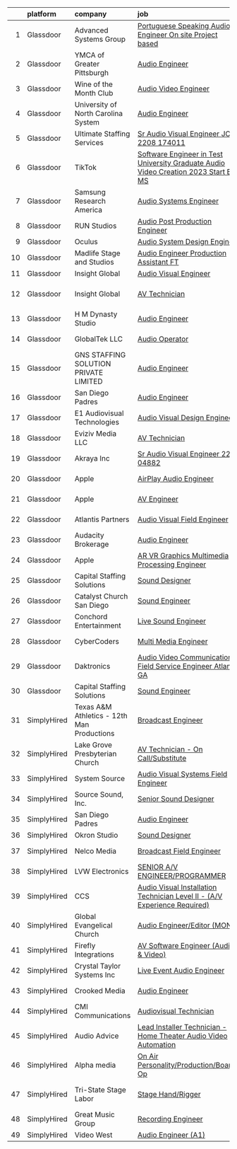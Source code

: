 

|    | platform    | company                                    | job                                                                                                                                                                                                                                                                                                                                                                                                                                                                                                                                                                                                                                                                                                                                                                                                                                                                                                                                                                                                                                                                                                                                                                                                                                                                                                                                                                                                                                                              | update_time   | location                   |
|---:|:------------|:-------------------------------------------|:-----------------------------------------------------------------------------------------------------------------------------------------------------------------------------------------------------------------------------------------------------------------------------------------------------------------------------------------------------------------------------------------------------------------------------------------------------------------------------------------------------------------------------------------------------------------------------------------------------------------------------------------------------------------------------------------------------------------------------------------------------------------------------------------------------------------------------------------------------------------------------------------------------------------------------------------------------------------------------------------------------------------------------------------------------------------------------------------------------------------------------------------------------------------------------------------------------------------------------------------------------------------------------------------------------------------------------------------------------------------------------------------------------------------------------------------------------------------|:--------------|:---------------------------|
|  1 | Glassdoor   | Advanced Systems Group                     | [Portuguese Speaking Audio Engineer  On site  Project based ](https://www.glassdoor.com/partner/jobListing.htm?pos=119&ao=1136043&s=58&guid=0000018302206d7aaa4168748ed5de06&src=GD_JOB_AD&t=SR&vt=w&ea=1&cs=1_da5ee970&cb=1662188023510&jobListingId=1008115167829&jrtk=3-0-1gc120rctk6fd801-1gc120rdai7n3800-f73c94eeb379ddaa-)                                                                                                                                                                                                                                                                                                                                                                                                                                                                                                                                                                                                                                                                                                                                                                                                                                                                                                                                                                                                                                                                                                                                | 24h           | New York, NY               |
|  2 | Glassdoor   | YMCA of Greater Pittsburgh                 | [Audio Engineer](https://www.glassdoor.com/partner/jobListing.htm?pos=122&ao=1136043&s=58&guid=0000018302206d7aaa4168748ed5de06&src=GD_JOB_AD&t=SR&vt=w&ea=1&cs=1_497b045e&cb=1662188023511&jobListingId=1008114357772&jrtk=3-0-1gc120rctk6fd801-1gc120rdai7n3800-be22ce156af67502-)                                                                                                                                                                                                                                                                                                                                                                                                                                                                                                                                                                                                                                                                                                                                                                                                                                                                                                                                                                                                                                                                                                                                                                             | 24h           | Pittsburgh, PA             |
|  3 | Glassdoor   | Wine of the Month Club                     | [Audio Video Engineer](https://www.glassdoor.com/partner/jobListing.htm?pos=106&ao=1110586&s=58&guid=0000018302206d7aaa4168748ed5de06&src=GD_JOB_AD&t=SR&vt=w&ea=1&cs=1_1e91f455&cb=1662188023508&jobListingId=1008104416309&cpc=5E31031E1AFF45A7&jrtk=3-0-1gc120rctk6fd801-1gc120rdai7n3800-7c31c312977bbb48--6NYlbfkN0D4nuovUOU2dPryPr7-xanE7ZFWASvaSyNm3BqXIbrO0p-spFy8M_M-A6N_nEvSAT44Hnj727AevabiXHKX95uvISMHH94G6CgxUKQQNwd9qsXRgsIDivRu35kl3MOJiOs0DGQPxIhN_TbMw9FnT9s0jwvI9Y1mxwS09PVCvwyQR6Ost7_HT1bggbujyi7-7z5Z0m9ngkDPfR3bZKBR0rr9gUotkZfa3SnKobl0G7kB_1J8HlKYV7zh6EYM-MNYkXdyrwkXglIPmo6kQ_DjaJzkzi1F-zsF1GrTR551VGkedloLHXWoJkJMfblK30_8pfvRYTSz19qeRkpMuovRo1Y5U1rwxDMm7zA0myq5GnsQ1JVZsoxwlbtV0PC3D6a6zb0rl-HVLKgfQrcv-U8jc7hS5IyTBoLYZLaZd2-H2oeyuxm4ojb6OzwThTJzsDRKgMjYwLr8_pWfbpQdmjD4TjCHUFJmhcsnT4RL0HyZaqFabhtzgfrOLgsDGDDgzAHMldw%3D)                                                                                                                                                                                                                                                                                                                                                                                                                                                                                                                                                                                                    | 3d            | Monrovia, CA               |
|  4 | Glassdoor   | University of North Carolina System        | [Audio Engineer](https://www.glassdoor.com/partner/jobListing.htm?pos=120&ao=1136043&s=58&guid=0000018302206d7aaa4168748ed5de06&src=GD_JOB_AD&t=SR&vt=w&cs=1_4e85fd22&cb=1662188023510&jobListingId=1008106242846&jrtk=3-0-1gc120rctk6fd801-1gc120rdai7n3800-30546d964c6f9ccc-)                                                                                                                                                                                                                                                                                                                                                                                                                                                                                                                                                                                                                                                                                                                                                                                                                                                                                                                                                                                                                                                                                                                                                                                  | 2d            | Research Triangle Park, NC |
|  5 | Glassdoor   | Ultimate Staffing Services                 | [Sr  Audio Visual Engineer  JO 2208 174011 ](https://www.glassdoor.com/partner/jobListing.htm?pos=117&ao=1110586&s=58&guid=0000018302206d7aaa4168748ed5de06&src=GD_JOB_AD&t=SR&vt=w&ea=1&cs=1_f5e7d719&cb=1662188023510&jobListingId=1008097555375&cpc=AC285F3A3ECA6BB0&jrtk=3-0-1gc120rctk6fd801-1gc120rdai7n3800-7f48b0205ac5977e--6NYlbfkN0BhfrGGbcblirJ0_oD-V1jJ9SBvie1turFDKTAe6KCgNzq6yyAeTVm5CLdS47V200aPUPspWsvSA29NDaJwcwLHGdGXHs-GcCrnI1hz2xLlUypXemtJhLLv3qJhrQ6xtzQ7JFI1gAPCwCah7xSL2xqQPD8W1B2O4U1GcdLxun809rzxlohOuZwrViiIUBfHs55u7iT8TY5u3MtcWlb_8PfHPm7Vvm7evnPA8GFq9gesnlQ8REeetcw2Pv57Q8tt3v970OW-XDtdOjAMp9yaKwV4cB8QAJBwTSd99K3FC8STVsRryOyXboVkZPILwMRdL-DXjsp8WN5OdFRJmGM0yax9bbfFl-jlQ3GJHlyGrVAac0nuE9GzCdAThWPdpeCe55U5Qxvr7CibXdCvaDBHIy66n1AXPI3nNB0taAoka8mQNwygQe_oBbQ-OGRdU5T33PO3JTQmtWde0WCbWTatn3G8tej_3No-zZRK8zvQ-k0D3tSzpNufwv4gwwZxKhhxLHrrYPwU_m8MRy9A_nFjk8JOueQ88YD2aBeumdjdZ4j-dZLhs5d2DcTo2-WZSMqNlNvQYPyGJfKNFGUmApoftlstRPyvAAS0ixcx6AciyGyTVsM8vmfYP06ci8GHn3ko1bGPAH7zXopSjPBj5Nq-aeLL)                                                                                                                                                                                                                                                                                                                                                                                                                            | 7d            | Santa Clara, CA            |
|  6 | Glassdoor   | TikTok                                     | [Software Engineer in Test  University Graduate  Audio Video Creation    2023 Start  BS MS ](https://www.glassdoor.com/partner/jobListing.htm?pos=128&ao=1136043&s=58&guid=0000018302206d7aaa4168748ed5de06&src=GD_JOB_AD&t=SR&vt=w&cs=1_bf045dca&cb=1662188023511&jobListingId=1008112262055&jrtk=3-0-1gc120rctk6fd801-1gc120rdai7n3800-a8f149556fac8657-)                                                                                                                                                                                                                                                                                                                                                                                                                                                                                                                                                                                                                                                                                                                                                                                                                                                                                                                                                                                                                                                                                                      | 1d            | Mountain View, CA          |
|  7 | Glassdoor   | Samsung Research America                   | [Audio Systems Engineer](https://www.glassdoor.com/partner/jobListing.htm?pos=126&ao=1136043&s=58&guid=0000018302206d7aaa4168748ed5de06&src=GD_JOB_AD&t=SR&vt=w&ea=1&cs=1_0736b581&cb=1662188023511&jobListingId=1008104222786&jrtk=3-0-1gc120rctk6fd801-1gc120rdai7n3800-093c2ac1c42f0055-)                                                                                                                                                                                                                                                                                                                                                                                                                                                                                                                                                                                                                                                                                                                                                                                                                                                                                                                                                                                                                                                                                                                                                                     | 3d            | Valencia, CA               |
|  8 | Glassdoor   | RUN Studios                                | [Audio Post Production Engineer](https://www.glassdoor.com/partner/jobListing.htm?pos=121&ao=1136043&s=58&guid=0000018302206d7aaa4168748ed5de06&src=GD_JOB_AD&t=SR&vt=w&cs=1_3e3a297b&cb=1662188023511&jobListingId=1008112000727&jrtk=3-0-1gc120rctk6fd801-1gc120rdai7n3800-445860f2fb8be7d0-)                                                                                                                                                                                                                                                                                                                                                                                                                                                                                                                                                                                                                                                                                                                                                                                                                                                                                                                                                                                                                                                                                                                                                                  | 1d            | Seattle, WA                |
|  9 | Glassdoor   | Oculus                                     | [Audio System Design Engineer](https://www.glassdoor.com/partner/jobListing.htm?pos=105&ao=1110586&s=58&guid=0000018302206d7aaa4168748ed5de06&src=GD_JOB_AD&t=SR&vt=w&cs=1_3edb4866&cb=1662188023507&jobListingId=1008113658597&cpc=48B9F4758953335C&jrtk=3-0-1gc120rctk6fd801-1gc120rdai7n3800-28c7cf85aae0d09a--6NYlbfkN0DYl4UJW4r1Vl7FEn6T9F-rD9lpC-0oMJVSiWjK_MGUd8e8cHXcpv6KPyjLHZEfqkWF7jx5nefSJB46Wpu88sVmHRl6nBxftk6vkGNTcKdYu9StRJ4PPVJ88bejKAEmkxARDbR2ZgAU1yuwjqEOxhXnu0VJ7oteK4RS4h0U14nQ_iAPa-JDJ05aRnZP5UBFRfo1ZxBeVgcletFKCYd0WB7leF017zQCOnDqnM40Wk8ZEy01laNffcVAjHmJxqkHLsRwmrlOZ6s-xxAfzzJXjj3Y9hJLRXq_il5mMqZlvdoX8OOggQ3nBtTOlNyae8LmXB9oHSnvspKkyETxNnjV7emIlvEOUqROc6h2w4L22fkyoX97xmxUfJU9Qnc-rl5rrmVKa4q3O6zL9GpSckU0xtWW5IyQ8yZBh_2MZ5rA8hUMNi0mxDLSPK76rZIMeOLfch1cbKJD0IBj4zCA4SgHGMiUUMd2pbKpxtJk-CumZ4CtyHlzgtSZL63htA5nCMuEjTZz54_mG0abMa47f0ju0_VL_rNCbX_qtvzlSKrjMF-yjWq6J2-qKXhnHtD_aTmmK5JZ27kbE3ftgO2oOm_Mts6ny4hWwAD4PA_uKVLkGPG6VMuNcYQAtrokAcS8Rf9BKzYqAqsHLJ2hQubs2W6HB-oB6RIwc3nnPXGhHv77JW0XrTPw1IizVgINAatNYFaiiBupkp3h0YgTmSp5c5dvAUU554t1pu2od8c7oX1AOOKsrYk3mEeUU7Mzm1a_BmtfUZEDC5F6BnXOF6TDcVx1HK6GkXzALYX4qZL3nYyx6JIA2Lika0cCU-8yg1MOvfN5v33ti0x_vbYOE5LRpHEkR9eoKVjQab9yXjY9j0Yug6TQL1rxpzCTtgAGMF3POC4G51tXEhvfJ4-UH6bQ7A40v4wcPHs-wn9NC3Tkn3sg1-BPdo1njMVmA54pvW1uDkqdTtr-GvEYoQ3wmtnDq9kdcV4liaJujA4tsizhcJBa6uwLGhYntLwtE0JaRumJ2VLm3QDHcJDp7KAPAUAwz9YlGx_9RnbG17qMMJl31BbeG-QvJbKaNxpXQ4BOtXVGHirYT2I%3D) | 24h           | Remote                     |
| 10 | Glassdoor   | Madlife Stage and Studios                  | [Audio Engineer Production Assistant  FT ](https://www.glassdoor.com/partner/jobListing.htm?pos=127&ao=1136043&s=58&guid=0000018302206d7aaa4168748ed5de06&src=GD_JOB_AD&t=SR&vt=w&ea=1&cs=1_ec32e79b&cb=1662188023511&jobListingId=1008110779312&jrtk=3-0-1gc120rctk6fd801-1gc120rdai7n3800-122f3ca21369d2a2-)                                                                                                                                                                                                                                                                                                                                                                                                                                                                                                                                                                                                                                                                                                                                                                                                                                                                                                                                                                                                                                                                                                                                                   | 1d            | Woodstock, GA              |
| 11 | Glassdoor   | Insight Global                             | [Audio Visual Engineer](https://www.glassdoor.com/partner/jobListing.htm?pos=112&ao=1110586&s=58&guid=0000018302206d7aaa4168748ed5de06&src=GD_JOB_AD&t=SR&vt=w&ea=1&cs=1_a49068a0&cb=1662188023509&jobListingId=1008106964790&cpc=47CFDC01B3F81FAC&jrtk=3-0-1gc120rctk6fd801-1gc120rdai7n3800-ddba8846e605f6e8--6NYlbfkN0BKkHZu3wF05EeDimN_p6sYpKCMArvwa95YdH7UpkaBCi52Bcb3JNt30QsYNOqnbgknynMUJFcJ9E90jMtQuB5N8H4iWrT9Wpk4h-o8RqYgijZgMPLWOjbafEPUeEFkmJEDdBI4FmJS3IdWewesh8GoY8jKTGTSuhmoY5RQ_vn5Fz31BfgXTCEPSxuuqoWHM4e0fPKHq0-_dtQ78JOokIeCBU2l5WtQgGUcqX9OBp2QJ91cg1BFB7nNg0mTNBrn6zACuKgs7I8SE3O0k2NC_Hm9rjz9buiGFW-sj4GiWY3DdE1UPNEnynAq3w75alz_n-K2_hhI6sJ9mb3jKK2n_JF6KJHdz2RZKQ9X8sAQFz4fUfkHzW8zKttoMjGzJgM6-Mgq-R6y_5jiactcPddRI82OFXhA1U75gliVZajtQ015IaBCWwks3MIahWZtXglMitoeyuRKwh1TzUES6RpNnufjt4UPAa2GvwH2h_PjeWO2UjeazxSOdsL6jj3OnaDqSYjOQELIxB5J0S4TMOuDnW2A)                                                                                                                                                                                                                                                                                                                                                                                                                                                                                                                                                                                 | 2d            | Evanston, IL               |
| 12 | Glassdoor   | Insight Global                             | [AV Technician](https://www.glassdoor.com/partner/jobListing.htm?pos=118&ao=1110586&s=58&guid=0000018302206d7aaa4168748ed5de06&src=GD_JOB_AD&t=SR&vt=w&ea=1&cs=1_68d5ddbc&cb=1662188023511&jobListingId=1008114092605&cpc=2CAED5C921A5F994&jrtk=3-0-1gc120rctk6fd801-1gc120rdai7n3800-3e3243f7adf031f1--6NYlbfkN0BKkHZu3wF05EeDimN_p6sYpKCMArvwa95YdH7UpkaBCoSUOkIYlUzfXy5ApT4Kkb75QTGz2A5rlEUfMpCGQsXngEAWYYFQIhmEgAb6BOSb3kaOKOPoAj8he3zedxCQvNFSX1m3w4UHNMQYLsVoKyKVPI2t35Un3sQrMv7DWOaMywxy_MmRE2izyfG4W4hNR2jfhp_J6HqQDwrv2Agw9ZoA8yXZXNQsrgDWCmnGovFek5GMeO0grkA3zXmAZlabJQLd5cH9bdVVMxapVJvVuAHHwd04MQ01D9HFiQxXcicw6YGUxizXSrCxMwasTgSxC_uh6El9ItY9kmoH8eS4Fl_H_aVCZw48gqUVl_Uy5qpMath39fiOa4HDS8faiDPFs3X3T0JCuL4cEA-4QxpEnYF5EeQ_5FM1OJpO611wh-KMDke-Vt2DWyzzNJI8V0a0lfMFl6GJC03SlUZqTT595CFH8hWlOjEOC7gH9XNRkIHD43RRSwvOB_9-g8OtBYIIdY2BV770NpQbqA%3D%3D)                                                                                                                                                                                                                                                                                                                                                                                                                                                                                                                                                                                             | 24h           | Fort Lauderdale, FL        |
| 13 | Glassdoor   | H M Dynasty Studio                         | [Audio Engineer](https://www.glassdoor.com/partner/jobListing.htm?pos=123&ao=1136043&s=58&guid=0000018302206d7aaa4168748ed5de06&src=GD_JOB_AD&t=SR&vt=w&ea=1&cs=1_c2d52c67&cb=1662188023511&jobListingId=1008111204551&jrtk=3-0-1gc120rctk6fd801-1gc120rdai7n3800-c04617751ddabdb0-)                                                                                                                                                                                                                                                                                                                                                                                                                                                                                                                                                                                                                                                                                                                                                                                                                                                                                                                                                                                                                                                                                                                                                                             | 1d            | Tucker, GA                 |
| 14 | Glassdoor   | GlobalTek LLC                              | [Audio Operator](https://www.glassdoor.com/partner/jobListing.htm?pos=103&ao=1110586&s=58&guid=0000018302206d7aaa4168748ed5de06&src=GD_JOB_AD&t=SR&vt=w&ea=1&cs=1_a04fb20e&cb=1662188023507&jobListingId=1008106915074&cpc=61B26E8FEFFA679F&jrtk=3-0-1gc120rctk6fd801-1gc120rdai7n3800-f4cf81319eebfd3f--6NYlbfkN0AY4guaBc_odNxnJHTncvfwFu86WvDwtbc_K-gSZc1x5NPDcKz_OCFYEVbmb3kh0wSpFM68IwlUwrtN78UW6J4PQvT8PKUmRb3KJtc-FiPP0jnPimWs_alhcSrSUc1WSuB9N7bIsskKKgHR25VSO_uUxurZbLcP4WF-RjsB9fmeIaDf7E_3FFZ5WAa5Q1o-LjOq5kInYkG4lUmXBNwdmM04htVMXQvqSUehvut060L16OdiHgXVoXjHnbyt_dgGBTAJhOR_R8t_TROI7tUrJTzLTzmdbrDdKayaiLIhG9CQNsSFULK9b8l32OPNHUXx5EG9iBLI-BjMDqUOHAx8Hik_uShNuv6EME-0cQm3Sz8u8HJspkym9Af4Z1sa-MT-1p4FNEFojBXiS2hKJkUP_hdNIKTnSp0lPR5ZygAkUvtNj9nRTME6UF9EwjAX_bGlmn5ik18WtWSCu3jdXT7d_kNhOI9OA2axs8RD9wtI8tjmPCi5jTV2fV4SvubMs9mBnxZRDQyjqqOFzg%3D%3D)                                                                                                                                                                                                                                                                                                                                                                                                                                                                                                                                                                                            | 2d            | Washington, DC             |
| 15 | Glassdoor   | GNS STAFFING SOLUTION PRIVATE LIMITED      | [Audio Engineer](https://www.glassdoor.com/partner/jobListing.htm?pos=113&ao=1110586&s=58&guid=0000018302206d7aaa4168748ed5de06&src=GD_JOB_AD&t=SR&vt=w&ea=1&cs=1_ffae1f51&cb=1662188023510&jobListingId=1008091693660&cpc=3BA4CE39D5B5DEF5&jrtk=3-0-1gc120rctk6fd801-1gc120rdai7n3800-02821c216df8564c--6NYlbfkN0DSIQBZQ-2Vai8_rtyWPENsIrxgvuk_9OUeK1VKqbOx9HU1FkKsTKPGTJ1fQ9JpvdfILB_xiS_THIHvkhReTf8TAsrOjYTlfzGEoYEMqq8cRQ9zmRNXn0IbS5p_XgOLf9XvUgzoA9zEPB9fuc_10DiRiXTwqiGnMAyekwq3A8uEHOyjZuEKVJu_-6TONuudzVWBGjuLXU6Nauw2rBUig1oijpeN4hHvUHLJ7cV8ooZJpPrEupxB_rFJevDjV93qo_SXS93F_H7oe09V3-H5LPOYZBu3ChuRgI9moEi1kRmf0u1wHbh-VCZwhudIqbWPsod2FrSuwRH4u8zRE8gRkL9LPwhkaKGLdz3a-m8SxfXFDX00Z_vNknr7Lu962AaoxLhVrSwdZT1lFuexD8gyuCC26cTF4uBV0dme5KJ2WkoqDj9PP2WYCv3caraU0GLJ0TRgzjs5WMkxA5Hyw1ST1DuVxCraqXgAhz9V3kQ7xF16etu7bobkopbi)                                                                                                                                                                                                                                                                                                                                                                                                                                                                                                                                                                                                                        | 9d            | San Francisco, CA          |
| 16 | Glassdoor   | San Diego Padres                           | [Audio Engineer](https://www.glassdoor.com/partner/jobListing.htm?pos=129&ao=1136043&s=58&guid=0000018302206d7aaa4168748ed5de06&src=GD_JOB_AD&t=SR&vt=w&ea=1&cs=1_e17b2604&cb=1662188023511&jobListingId=1008087488893&jrtk=3-0-1gc120rctk6fd801-1gc120rdai7n3800-0ab1e7430391e7cd-)                                                                                                                                                                                                                                                                                                                                                                                                                                                                                                                                                                                                                                                                                                                                                                                                                                                                                                                                                                                                                                                                                                                                                                             | 11d           | San Diego, CA              |
| 17 | Glassdoor   | E1 Audiovisual Technologies                | [Audio Visual Design Engineer](https://www.glassdoor.com/partner/jobListing.htm?pos=101&ao=1110586&s=58&guid=0000018302206d7aaa4168748ed5de06&src=GD_JOB_AD&t=SR&vt=w&ea=1&cs=1_801102fa&cb=1662188023507&jobListingId=1008114180800&cpc=BFE8C4BF51BDD557&jrtk=3-0-1gc120rctk6fd801-1gc120rdai7n3800-bb544c968c69e3ab--6NYlbfkN0A4hgeKHdLyHgzaskNEvl2xXMVaueUT71iJOYpLYISQUHTwzmwXMv6ktk6AUPSuLYYga7hqXnIFRX4Jw_ptz-4a0hyVPB_g8zodUdRb7BZugoBuawrhw8Q3xrOCFBh-yT89j1ek5MIo1V0CBKU6O1vO_t-rdav4sM56WLuYibGgdd6xX1jrXqutv8BZGVJ_AAQmpJWWw3mt5Ol_w3lB4XP53elSykJJ4WP7Pr-Ft5igxpOTIQlicxLqGhrHPVpWq9v_lQmRMu0Aj6Wu1jJvHGLaDZQQ5dx7QLvBZv_s3Xk7el1s9ReIVUsxHM-oTSb0A-emaacrk8UQ3C8CfaB_1sU9AVm-5UPnY__r_qXu4CucXAF_4FK9_SZwiGf6JpTgu6zWiTUZCoWc-2w1RQqH4no_acVKdCfSaf6k8pTeg0TKw0qH5Pld_5Jwi29MjG6TuNEIcg_0c2-g3AW-1zsjaQY5fRyWngEn8j36cM2bN_yRceyGM2tAjc6Y86E8J5iB5jtxuS2UKn_cZA%3D%3D)                                                                                                                                                                                                                                                                                                                                                                                                                                                                                                                                                                              | 24h           | Phoenix, AZ                |
| 18 | Glassdoor   | Eviziv Media LLC                           | [AV Technician](https://www.glassdoor.com/partner/jobListing.htm?pos=111&ao=1110586&s=58&guid=0000018302206d7aaa4168748ed5de06&src=GD_JOB_AD&t=SR&vt=w&ea=1&cs=1_0ba8f9ab&cb=1662188023509&jobListingId=1008113652013&cpc=A65DF3A704A48F9B&jrtk=3-0-1gc120rctk6fd801-1gc120rdai7n3800-076f0f8ea6a0577f--6NYlbfkN0DsBOlmEAMqZtav1V1WKZO3RUElpafjggtWvxyDQ3xFSqf_F-uFbbl6YqvIyaidLxiAPrUYbiU3MAMpgCdSCSETdnhnl2Wvql6x7kouxhQD78zKYd5SZ2MZQOk4cwVJYQcUC21wp1QT6mWlclbq2XYiYfBklOw3Rpv9sIy81N-eaeHpUR0lfnfci4zo5FWRSWu5xDDY1eJbPtaiLeO-6PLDjzO4GFmgJ6xrfObgS5NgP-TA5wTeajoA0Ps0mdoyNgkcW-vSNedsmkSP0-yJbCdL8xOy5PNd973UncDYFac1d7KIMoUpJ4YoFwQW7qwEWZQHoN2ucICd51XF4sR9ERnxXkh3WnFrwopU--Uc8InZI8Yo4v5d4ceeUcyX8ON4LVJI_9DuhzhBItVbEyahPjtLdmIB9ZotBYWz_jYPAMmZ0CJtsrFSHSYHX5rWl2eRpJnKLBr9OAFhZORUcyUvQlDH9cmr3t6fcQT5VZbQWDBMBnM5iaEv2n0Ma1haoKdvmPo%3D)                                                                                                                                                                                                                                                                                                                                                                                                                                                                                                                                                                                                           | 24h           | New York, NY               |
| 19 | Glassdoor   | Akraya Inc                                 | [Sr  Audio Visual Engineer  22 04882](https://www.glassdoor.com/partner/jobListing.htm?pos=125&ao=1136043&s=58&guid=0000018302206d7aaa4168748ed5de06&src=GD_JOB_AD&t=SR&vt=w&cs=1_d723e1de&cb=1662188023511&jobListingId=1008097849958&jrtk=3-0-1gc120rctk6fd801-1gc120rdai7n3800-16f78340d0c30390-)                                                                                                                                                                                                                                                                                                                                                                                                                                                                                                                                                                                                                                                                                                                                                                                                                                                                                                                                                                                                                                                                                                                                                             | 7d            | Santa Clara, CA            |
| 20 | Glassdoor   | Apple                                      | [AirPlay Audio Engineer](https://www.glassdoor.com/partner/jobListing.htm?pos=107&ao=1110586&s=58&guid=0000018302206d7aaa4168748ed5de06&src=GD_JOB_AD&t=SR&vt=w&cs=1_77da84f7&cb=1662188023508&jobListingId=1008115118809&cpc=451933188B21919D&jrtk=3-0-1gc120rctk6fd801-1gc120rdai7n3800-c85d313df70b4a0f--6NYlbfkN0BvKrLyj5gPmtZO9T8euul8TCxuuKNOtzRJOomxnwSEodTz2Bc-sPZlC5mDe-NOaJgMrXamySPOLnOMudZAsHNbS4DjgW2sU6nMVcmUmjA99WICcAJXtsCVeevwN_dgaTH5pvrG_AxuhL9ZweanWfjrL5y93Mw-lMFhnfQOhvLMJ10UNnXYBcNS3gtQ0duMT1wJnzZhnyq1BvBptvUQKza3TlkgeO9JN1VVHhSgs4NLjLaaJhTaN9ROS-33GpRCuMug6L1yVdlS80V4aQ3CQrSPEvGTWg-g4mWZGiKNBEFX-atjQrMsk2ziqj9d82xv0sc9FeWlG_UD5aoZ7JxHt6INam2Yyt1AXYyCqzs1I8-nIculgpXoJzrTtsfL0qfr7IJ2g8k2uYGCI__L6zBVIOWPku7tS964pAPOHH11NKf8A83R7le6Iu_5lJPZxkazkDzwBfoZ3XCgvMaNjdn5n_8I5sySeZ_E3tJMOe3ZXPyxTWQwkxN-1adqBFDdjHz8sTGAowFOiFVFgp9HU6QUnqh02QZZTAm7yssYIwpUw5T74dUR5M2T4eENJrDLs3W8LuNSINQACgmkOwrmpHulQsfN7cZoctPgCf8t22-8Y1jT6QXXQ0AInO4e7kWqMGCj4ugf7rAvNDJOSpqt6JpBM4aIq8YcQ5Liinb96wZ9GJULslRipy9S9cefTqo_8lK0_AYa0EBJqH59BSw6lAC66I50ZTFE5bAv0GP3Diiqzz9Ifi748895GgMz7ZkeX78FgfWpzzjoiTAZmr3LB-CIz6-42h8Y8QNhg_-FOuMkT-i-rAmULPa6OkxA54FXjtpsNekVLCg9Unr-72oRNLjR_bmR5KyQzMFsF7Zm3dId5kAmc6TMc6H0ECFjzBBxbwJOTH9wrisjXPfKPLBcG4TCGq-E8y7JBaFPcqEtmOfRaKQtNombeYWdHvU1JJDvDhJT_0Csk2KAi_9N2Q%3D%3D)                                                                                                                         | 24h           | San Diego, CA              |
| 21 | Glassdoor   | Apple                                      | [AV Engineer](https://www.glassdoor.com/partner/jobListing.htm?pos=109&ao=1110586&s=58&guid=0000018302206d7aaa4168748ed5de06&src=GD_JOB_AD&t=SR&vt=w&cs=1_627acdf8&cb=1662188023509&jobListingId=1008082345762&cpc=2CAED5C921A5F994&jrtk=3-0-1gc120rctk6fd801-1gc120rdai7n3800-bdffa908d5e1893d--6NYlbfkN0BvKrLyj5gPmtZO9T8euul8TCxuuKNOtzRJOomxnwSEodTz2Bc-sPZlFpP0h5lDivoUZvGw1CvELyHIjSDHKgqOI_WI16SyXMf2qmBqBRuYZXSSLfTGsTAGYRDjzA5af0gK9JhJOhPkUEfZSskaNUBHi2967Ij8AAm8pbx8V2V0bRMLid6x5Hc7dWSl0j1cCpGAKGH4GBTS4QkVAGErP7HETVXztwvWOAHO6RBVYV1Tk08sKf5dYQicTqt9g39u3QESO7r3vupUZtQYmZaLgbinmdKsZ9fgolM4aEZdUup5bPepY5TuA4HZc3lAOsT8lcuA45otPgLQx0wVKbdE6GeZ0_goP3AkZGkYe9U5va_g4Jx4deNceQfN5cjKDkRI6a5QjTEuYRqdqYBu0Ifav0YyFmygYRLXBJuCfbKE1US80UcFakHCE0tF-hRyFMlyKx35JBQsBZarQ_Em23ifWzdYybeUbZkaiJFqdSpRweTq9I3ubhjoo4FVp5QxAV_L4HB6RpACVbsQH4kVyuXo_eXUwu2xg82HG4MxWj9OghLoMy9w1EWRk8_7F3Tfvedurfj7EVi8NQk3Gcft-C2E2NdNdcQupYhuvCs-aM8FJK-jZOy7VnBTrW6Cb2kEmc3_q_LCx9DPYiR5EIyyg6jVhNQ7CKYQaeWrwtxc6WqLG0XhgJzd4V905V6QUd2tjwqrxxyLYWQBZZ7Lua-Aagc6FaUHw37hPPZ7jy-DeBubxHgZ136zzMrfh5u7wDK53YMzQTe7-sJUbPP281pK_G7_qnXuWdqiAGm_6j0_PCAqEnKEzk2lURe8xkxHQ4_kNPOby78C5hK7fBpUzv94FVl9s332iVwxtRPy6NrFrJF3ru4L3AHPvWHoTeYVhaw9INEbrLyDtYK_VByjmckZIhR2xzUOp7TVofn63qC79izh9JrHSKnBE2rYbifN)                                                                                                                                                                | 13d           | New York, NY               |
| 22 | Glassdoor   | Atlantis Partners                          | [Audio Visual Field Engineer](https://www.glassdoor.com/partner/jobListing.htm?pos=104&ao=1110586&s=58&guid=0000018302206d7aaa4168748ed5de06&src=GD_JOB_AD&t=SR&vt=w&ea=1&cs=1_6c8a72d1&cb=1662188023507&jobListingId=1008110928094&cpc=8F7BC0C6B9F707AE&jrtk=3-0-1gc120rctk6fd801-1gc120rdai7n3800-c90aae9174dd2011--6NYlbfkN0Bzkuy17zoNwKMVjyusHhR7JNYo3SmelKzW8jp1Pa4Tk2raGOEy5KgP-CL7RNQzIJddcZDa4uuKn2ONS8DoAqTT7XBXbcYTPeAPUMxEs4x3yv6YoHBkvECuBG7_KFHzEF3DxrEh_aWZmWTcgG97spBT_H6wMjX8n360IfxP1rUzk7NCWATTbil92OMYc6UjwL6rbWP9imCzEQ_IL0w94CDiO6jnlKqE40Z9BovY5tvDhVlf4MJg_Lc12EdrTOywI8Crzl60wp1Kip9x6aOLDALm2xuP3j79TZ9gTqh5Mm4QfvP10gqbuW-dt5fUjQ4OMnOF5LQrxknUihFtZqXckq6jAAmPT3XGsF2KeMHlgr63HX-ANrZWld81EL_LQ9wWV6lQj9UJLwp52c9ycsaLwWuHgUjOA5ePhWR_j0bKVQBDZjifUocj-0aOywAa_FtmEx17GP6Rs49TyzVEwJLqfC1pcKe0eCxoAIn4jXBUD_To-07iRZYJJx4Pz2yksmoVMxcxCu4G3NqRhA%3D%3D)                                                                                                                                                                                                                                                                                                                                                                                                                                                                                                                                                                               | 1d            | New York, NY               |
| 23 | Glassdoor   | Audacity Brokerage                         | [Audio Engineer](https://www.glassdoor.com/partner/jobListing.htm?pos=124&ao=1136043&s=58&guid=0000018302206d7aaa4168748ed5de06&src=GD_JOB_AD&t=SR&vt=w&ea=1&cs=1_d3a10cd3&cb=1662188023511&jobListingId=1008093807658&jrtk=3-0-1gc120rctk6fd801-1gc120rdai7n3800-0190b5487932e263-)                                                                                                                                                                                                                                                                                                                                                                                                                                                                                                                                                                                                                                                                                                                                                                                                                                                                                                                                                                                                                                                                                                                                                                             | 8d            | Austell, GA                |
| 24 | Glassdoor   | Apple                                      | [AR VR Graphics Multimedia Processing Engineer](https://www.glassdoor.com/partner/jobListing.htm?pos=110&ao=1110586&s=58&guid=0000018302206d7aaa4168748ed5de06&src=GD_JOB_AD&t=SR&vt=w&cs=1_78bbfe38&cb=1662188023509&jobListingId=1008095803074&cpc=F4EED0218A761C36&jrtk=3-0-1gc120rctk6fd801-1gc120rdai7n3800-820762df30a5f3d0--6NYlbfkN0BvKrLyj5gPmtZO9T8euul8TCxuuKNOtzRJOomxnwSEodTz2Bc-sPZl1dBMH13w-jNJNgjRc6p5W8cWPk1EKFnSTFx0C_mipeYMBa_s20sucz4KKnetvaghuwMSJr40xiYITNj62QYhCW7KunMo4yzSO92eeHOAgX-15VHN-pGSTvfl2KHV8NbOi7dPijC7d6Y7CQfOtlcEmLxjXHZDC6qsGKOI879BDlXDkDyeLwP-i49vat3JQIo60rXHOLFJhQFTflN4tL4O0sMA6Hp7uegT6E--uUusxjmHKT9xdGr9OPCN96JgohsgDbMXNxRjBfB8hvzbhusIB3WxKFtukmFsO7Or_SiLVb0_9t4GeqCvVrasO833Gsfq9puJNgrlgAFPF6qdRKdRd93aka6jo_TBpmMxbKxB6Am-_743l5BNGD4xaiQhZN4LmSSwjI_L334BM1hA1mk2rh5azmgNzm-zPpezvc-uw7QOsEaZb2omIfOMibSZ8o_vxQhTVdJkUGvC1jie_3DTSVQ3Yb0rFfIZz-wc0Ttv-M5M8ZHFUw7AiSIeHHmYnvAc9SP6gL53gdTrWVP_YZO8VVXAKrgzVoS8hir7U225mfpJEXeulPuwRWHeFAw265VjdsyITTQusS4466Unc2rtRK1HH5sPPGWa2zEJ3CT8OqHL4EeN5sHFhOvCU3NrY3jHWajSU1On2F2gw9OdqcByVM07DDXnijP6P-bPBg6xaoussvA4lcoN5JZvw757xTTWq2s9WxObRjZLzKRIzqGmUnwaOyXScfv2H7AwPgUfK_JHZSnVUZD1fPJ_xNyX42-MnuxdUFwrWtC55yuvbYZgOOKmkKggO9K152EOtM3e7P7w6HZbH26Ethza7zEyHmMskqqg4XY3trzSWcG0917Gmq2vCC67PwYzZKHdFV6FOU8stLcIBm24Fcs14bA4-GyPqKD01G3rEl1TAJoiVe-O1IOHqC4pid7Nu4y9tvVBzW0%3D)                                                                                | 7d            | Seattle, WA                |
| 25 | Glassdoor   | Capital Staffing Solutions                 | [Sound Designer](https://www.glassdoor.com/partner/jobListing.htm?pos=114&ao=1110586&s=58&guid=0000018302206d7aaa4168748ed5de06&src=GD_JOB_AD&t=SR&vt=w&ea=1&cs=1_02843322&cb=1662188023510&jobListingId=1008114374344&cpc=AC285F3A3ECA6BB0&jrtk=3-0-1gc120rctk6fd801-1gc120rdai7n3800-b8a7e5b70904a19e--6NYlbfkN0AHXq2vAVwR3IH7wgnTMdWCa3HguypIXx0DFudX-u0zu6XSU0N9gDGCMsnO9yvyAfN-w9ZDj2y4IJztBTj_DpNATP455ryBbc6HIlj1JRzLXgY_QhBREGrhOKT-dsILNU1H7GEHj6rekdNLERF2QVJCpUPs7TQqmQH248uMkm2P6H9TglB_2IHiZ_z69NiDLFo4ocF4lbqdk7VS119Vm7p8HojBGSMYBsdhBwa_Xmpf4ZHQLoSXT9elAKJH25iEV2-T_p9S2POmTyO8m7IjFN5J0rWAYC4CedPDfmKvnf3I7DSVvFiHOkl2bGc-nxguwcxij3XRzxeo6y7QUOQfWfC5j-Znuda4j0gUptbUBfMktIjOn1jxFEjNcJdIaHQsJOqRrOTR0L05QITl9Vm_EUCtmLVnKZqAvkh_ZR5dYJFUEWAnYwvSCMu6BTj3pEFW6l-FYs3gFwLcTMMwi6QGHFENS8RHjZ7xzWjRPJcxCLSGMQGjEhvyU3Z4l7wpeoujRzBquv8xh7I1Dw%3D%3D)                                                                                                                                                                                                                                                                                                                                                                                                                                                                                                                                                                                            | 24h           | San Diego, CA              |
| 26 | Glassdoor   | Catalyst Church San Diego                  | [Sound Engineer](https://www.glassdoor.com/partner/jobListing.htm?pos=130&ao=1136043&s=58&guid=0000018302206d7aaa4168748ed5de06&src=GD_JOB_AD&t=SR&vt=w&ea=1&cs=1_f6cf925f&cb=1662188023511&jobListingId=1008099570071&jrtk=3-0-1gc120rctk6fd801-1gc120rdai7n3800-e7ff894ef48b9d2b-)                                                                                                                                                                                                                                                                                                                                                                                                                                                                                                                                                                                                                                                                                                                                                                                                                                                                                                                                                                                                                                                                                                                                                                             | 5d            | San Diego, CA              |
| 27 | Glassdoor   | Conchord Entertainment                     | [Live Sound Engineer](https://www.glassdoor.com/partner/jobListing.htm?pos=108&ao=1110586&s=58&guid=0000018302206d7aaa4168748ed5de06&src=GD_JOB_AD&t=SR&vt=w&ea=1&cs=1_44916961&cb=1662188023509&jobListingId=1008088946789&cpc=26740BCDE5E48596&jrtk=3-0-1gc120rctk6fd801-1gc120rdai7n3800-f3f9eea57a983ca9--6NYlbfkN0BKUou6V2sgnxTw0gblZcy6InCuwTZCwEAFzAfyAJpbl3ZjWBFMy83ezJfgF92Z-W5MXnXrnPDWMfXQEYAq_D2vGcDfAyY7IEHDPoY5h-YNlYusBjuP71PAU--4FBvdcRg4XYUnGEKdbLm9AWhIy_eUwBNmXKXtIKz3mbl7k_NEIwoUxK6dIpaqfV-f_KTJTC26BReOubipnKEpuUD7EhWDPuTbYeHTnO04-HGo-7wDQdjmXA4zDzpCV63XttqDKWjZyPr2NE0RabLYFX8uv6ufBWMiI9ifU4x4rY3RrqPGtABGKo5xVQTzgRxImVVeEhlfUKUdP79D20IIlW48_6lvduIZkEMcj9kUEpKw_mw5c2Js4It7DIPfryhYUn_yH0KApwZBHynBC4ahzUFbR7bUNKuss4DNvdR4-Dh9P1k9e6RFWSc8x2hhk83FDeMwxqThBOiayNSCWeenO3MqVQ0j07QEo3TZ_bLcylZ95247Vgaa1rgVlBuq-McZpCzZzq0%3D)                                                                                                                                                                                                                                                                                                                                                                                                                                                                                                                                                                                                     | 10d           | Boston, MA                 |
| 28 | Glassdoor   | CyberCoders                                | [Multi Media Engineer](https://www.glassdoor.com/partner/jobListing.htm?pos=115&ao=1110586&s=58&guid=0000018302206d7aaa4168748ed5de06&src=GD_JOB_AD&t=SR&vt=w&ea=1&cs=1_cf916da4&cb=1662188023510&jobListingId=1008111490120&cpc=FB7E4A1762AE5BEC&jrtk=3-0-1gc120rctk6fd801-1gc120rdai7n3800-8f83a9bbf1e27223--6NYlbfkN0CpFJQzrgRR8WqXWK1qKKEqALWJw739KlKqr2H-MSI4eoBlI4EFrmor2FYZMP3muM1cmxxavXzzpbSuoT19eDNh85bTMGXi5AKRoF9GUFDM_YuneGckAgdmoPCNiWo1puAvXM9gy_NhHeLSla8-ExDLHBDNaz3ErfRstDVgXeyfxEdOYenHJMvaEsxrG8wZtItUAVMRXe2ltJhyItOSzFi7CdG12nHrFC95CftYqy7YYoojKh-izwjhzkW-1SVwudt8V8Wn-5IDAPpimxTnhYi8dLMfHCNvVwFjRYs-9vcGoOa_P1_JaQbdgKcUYeftFCxldpCiUMrDBr8WqKBpvqpOswsoAsR8v4YnwvBYvEDvc5Q-ZddIK7FQ5o3YmbVRZAEnuHaC2wTt9XcHTZzMMmBtCJy-WmLiYOBLMoJeNQ5GgxvsKWE98EfCURTlX26UwSrOm3j-NbcHRURkrJAD9a-LmimiknoeVfLnZYAYDmoLRBHbS0onWFAsnx51X9lAkjT1xEKL_qI9gE1UH3J3PljvYZag2Mu-XIoCSIoILnLstPxprUjXUGr5B686GtZq-2KslKtqMjbUP8APN7kx1vNiuQMWZP17S08jCk53sWndlKTKiPx0KCKL2MFg4f3ufEKCXgFk-zMrV0JU3es9m0z6e6sJaOtc5Hiy0lq32NxkF6jNJOD8Uq6I8qrNNlIbV6CRmAzC75f5BVdS2amPIhzgZIK0dJFZKK4v1cpvt7LfCmUHoa-TK0DKJrSWf6Zalir5YBrgPzPQDTS7Albo8LwOUoRVpypivgGRNEK8IqlCK55ur5L5f7pJPEBBmPMUvr1WE2B8QrdcJp5sdFbqCvx558MkKxjNqVe2yCX_7zAphXFHLTPdplHGy4bGKDjePfT20wRmLdPCiDawHmmU_QdcFolJFuKmDvbXCXQQ-fI22RzfWEY0rbcenvHAreg1bmZ00cCQHLq0Us_9O53vBBCzX5XqE_O4gkg%3D)                                                                                                    | 1d            | San Jose, CA               |
| 29 | Glassdoor   | Daktronics                                 | [Audio Video Communication Field Service Engineer   Atlanta  GA](https://www.glassdoor.com/partner/jobListing.htm?pos=102&ao=1110586&s=58&guid=0000018302206d7aaa4168748ed5de06&src=GD_JOB_AD&t=SR&vt=w&ea=1&cs=1_8c207e02&cb=1662188023507&jobListingId=1008101106089&cpc=55FC80EBF760BBE8&jrtk=3-0-1gc120rctk6fd801-1gc120rdai7n3800-71bd578f9e8486a0--6NYlbfkN0A_5SANSmwsWPDqy3GvG9deaVP8tFsfGsIHOxfm-OxfSkfuATzTHewKO4PWuE8RNGiRb7T50wzVkF-spF2TqMygcBUyOl7IWu7aM1i41zXiD7u7S7u9QRA-yi5EcJSeb-D3DEdvO10_QMlSoXS3BhXn5rmoGUuMgQgRwv9T4f_1bYqwik-yfe0nHHiNieGDGT2-zz4C08FHVqvYAn0lheBOVVXhDiMzMh9uYUuL-TqauXJjoLV77-vQ8wpduap1Kyim6cF-l4JM-zIt4CAJlsZYUuwuF1w1pKZEl6LuXOPYH7LFJBNScdV8hWhd7O2XN-L3Ntdypu1O-dOI8WiOx28Y-8f-qDSM5numN7aAIhxJxC8UWBdlDklEWYVHtIixCCv7TQAshhYONUZ-hkSDUgvipk82W7-JlDht594HBQDB3G_kXsK8JikUwM6SngfyLwmfM6elp3gTwiJkPge84zoPkeXyOxvivJgtSCyW_hDEjLvWzIKUD6o6L7GYCBYqLQnZafY5zf-6efha29Lrn8sBnaZpllDpEcxYcSHr7ThLxFCr5kdt-JXLFLh1OkKSw1eztd92hoAeXSeXiiS9PSK9YX6XCtqrSX03GV-_T2hnYsXXpuYL4GJXLyaIrbmrLsQqGBpppZlu0K563MK73axl)                                                                                                                                                                                                                                                                                                                                                                                                        | 4d            | Atlanta, GA                |
| 30 | Glassdoor   | Capital Staffing Solutions                 | [Sound Engineer](https://www.glassdoor.com/partner/jobListing.htm?pos=116&ao=1110586&s=58&guid=0000018302206d7aaa4168748ed5de06&src=GD_JOB_AD&t=SR&vt=w&ea=1&cs=1_f051a837&cb=1662188023510&jobListingId=1008106947083&cpc=8795CF9063CD573D&jrtk=3-0-1gc120rctk6fd801-1gc120rdai7n3800-7ee99c6ce2ce3e77--6NYlbfkN0AHXq2vAVwR3IH7wgnTMdWCa3HguypIXx0DFudX-u0zu6XSU0N9gDGCMsnO9yvyAfMI4RPwNgF3cmE9aZ6S8laEbXVH1A6MFEQj40Snp0ZImzcOVPuHxvlP8EnKjILPw9a1O1yWK_TKJQxlq4JHVh-HRHiA8_kBlbluk92Af7z1Z7Ff5yRDMaVMn7CIpkV3MYrU8EoUz0lB2qkeFuGekfSIFIAjSel_joxcb4feipkZshAIIRqgsqVR47vAWsRRRd5qn0WedgKbV2spZ40XqLQksUzUO2e_zr2C787AZBEf4vcMyOZS6vx5iXw-7tlxNjR1Rt6nhMZgtnyXAF_UU-b4l__8T-ZcES7mdWmgzMbv04Ai4iDl48YHa2FHm-ymMo95ECpYeD_Q21wF-fzQbJ09VutJiqfPKt_ZX-OHUi_ZN4IkgrXh3-an1uHLw09TLyCumujTImKVqRwMc0XrgSW0aCmNcTQ5RyPWj4Euo_-K4jp4rOqmxpwg_iGui3Of_WI%3D)                                                                                                                                                                                                                                                                                                                                                                                                                                                                                                                                                                                                          | 2d            | San Diego, CA              |
| 31 | SimplyHired | Texas A&M Athletics - 12th Man Productions | [Broadcast Engineer](https://www.simplyhired.com/job/FvqtjkPQOHFz7okHbknjuZGriHK1tUpOYJrYq7y5M_E_VlNyFcveLg?q=audio+engineer)                                                                                                                                                                                                                                                                                                                                                                                                                                                                                                                                                                                                                                                                                                                                                                                                                                                                                                                                                                                                                                                                                                                                                                                                                                                                                                                                    | Recently      | College Station, TX        |
| 32 | SimplyHired | Lake Grove Presbyterian Church             | [AV Technician - On Call/Substitute](https://www.simplyhired.com/job/tb9Lp_96v5nuqnhe0ZYtbeKN6hRlb-jVRHz1dLdsFAKeVM_Axvfv9Q?q=audio+engineer)                                                                                                                                                                                                                                                                                                                                                                                                                                                                                                                                                                                                                                                                                                                                                                                                                                                                                                                                                                                                                                                                                                                                                                                                                                                                                                                    | Recently      | Lake Oswego, OR            |
| 33 | SimplyHired | System Source                              | [Audio Visual Systems Field Engineer](https://www.simplyhired.com/job/xVBqUv_Jb7WJWKXZWvKMDvPPRs-yjpNF3jAs9pIqje1SIoBa9tk9Yw?q=audio+engineer)                                                                                                                                                                                                                                                                                                                                                                                                                                                                                                                                                                                                                                                                                                                                                                                                                                                                                                                                                                                                                                                                                                                                                                                                                                                                                                                   | Recently      | Hunt Valley, MD            |
| 34 | SimplyHired | Source Sound, Inc.                         | [Senior Sound Designer](https://www.simplyhired.com/job/mw3datBFZnSnzm3SFniNFlYC60OHbjYX1kgvM61bk-lO-0QBaaabnQ?q=audio+engineer)                                                                                                                                                                                                                                                                                                                                                                                                                                                                                                                                                                                                                                                                                                                                                                                                                                                                                                                                                                                                                                                                                                                                                                                                                                                                                                                                 | 10d           | Remote                     |
| 35 | SimplyHired | San Diego Padres                           | [Audio Engineer](https://www.simplyhired.com/job/F1tRIa13AGVNFby3ku7itPhjS6x6m4TkYLNfId88M4v0sdegAlBSBA?q=audio+engineer)                                                                                                                                                                                                                                                                                                                                                                                                                                                                                                                                                                                                                                                                                                                                                                                                                                                                                                                                                                                                                                                                                                                                                                                                                                                                                                                                        | 11d           | San Diego, CA              |
| 36 | SimplyHired | Okron Studio                               | [Sound Designer](https://www.simplyhired.com/job/sH9iQ3mOxPZ_wzvQdODCegZwaaM9A5wNYJm87FJwvZBvB3d1YNX9TA?q=audio+engineer)                                                                                                                                                                                                                                                                                                                                                                                                                                                                                                                                                                                                                                                                                                                                                                                                                                                                                                                                                                                                                                                                                                                                                                                                                                                                                                                                        | Recently      | Remote                     |
| 37 | SimplyHired | Nelco Media                                | [Broadcast Field Engineer](https://www.simplyhired.com/job/eHiGXkqoXcsWiUQdXr5UL5me1whwpCUt5QZI9I92hnu78mVpVXT65w?q=audio+engineer)                                                                                                                                                                                                                                                                                                                                                                                                                                                                                                                                                                                                                                                                                                                                                                                                                                                                                                                                                                                                                                                                                                                                                                                                                                                                                                                              | 5d            | San Antonio, TX            |
| 38 | SimplyHired | LVW Electronics                            | [SENIOR A/V ENGINEER/PROGRAMMER](https://www.simplyhired.com/job/j1i2ewGLIlxpJn8UR1g0nGJ8G_snSD7B2h9CHUWrGbGijcROuCi8Rg?q=audio+engineer)                                                                                                                                                                                                                                                                                                                                                                                                                                                                                                                                                                                                                                                                                                                                                                                                                                                                                                                                                                                                                                                                                                                                                                                                                                                                                                                        | Recently      | Colorado Springs, CO       |
| 39 | SimplyHired | CCS                                        | [Audio Visual Installation Technician Level II - (A/V Experience Required)](https://www.simplyhired.com/job/hp7wTdG2D4h6XsFVGPOewO-Vyj1B6DzY1fLd6maTOj_abznLscSMiA?q=audio+engineer)                                                                                                                                                                                                                                                                                                                                                                                                                                                                                                                                                                                                                                                                                                                                                                                                                                                                                                                                                                                                                                                                                                                                                                                                                                                                             | Recently      | Denver, CO                 |
| 40 | SimplyHired | Global Evangelical Church                  | [Audio Engineer/Editor (MON)](https://www.simplyhired.com/job/VlJ6za9-DaMAMKMrW3FjTdxHzjON63Z8LY_qFBlRT0jIlSuou0__xA?q=audio+engineer)                                                                                                                                                                                                                                                                                                                                                                                                                                                                                                                                                                                                                                                                                                                                                                                                                                                                                                                                                                                                                                                                                                                                                                                                                                                                                                                           | 10d           | San Antonio, TX            |
| 41 | SimplyHired | Firefly Integrations                       | [AV Software Engineer (Audio & Video)](https://www.simplyhired.com/job/wVgS93FoPnoW1lPtzLJkhlTfa__oNlyaoLpNK2pOp4o_LNKowYZnrw?q=audio+engineer)                                                                                                                                                                                                                                                                                                                                                                                                                                                                                                                                                                                                                                                                                                                                                                                                                                                                                                                                                                                                                                                                                                                                                                                                                                                                                                                  | 11d           | Middlebury, IN             |
| 42 | SimplyHired | Crystal Taylor Systems Inc                 | [Live Event Audio Engineer](https://www.simplyhired.com/job/rkxDgVoOSV3vjg7BU7R-H6Sl3na8zq4xpsFRegSUOizztm2C4Gi5XQ?q=audio+engineer)                                                                                                                                                                                                                                                                                                                                                                                                                                                                                                                                                                                                                                                                                                                                                                                                                                                                                                                                                                                                                                                                                                                                                                                                                                                                                                                             | Recently      | Brentwood, TN              |
| 43 | SimplyHired | Crooked Media                              | [Audio Engineer](https://www.simplyhired.com/job/gTPbw98b1EFKh2-9uGm-_0CwVU1rDG2A6ExiS66-ms5kJlcovSR-Sg?q=audio+engineer)                                                                                                                                                                                                                                                                                                                                                                                                                                                                                                                                                                                                                                                                                                                                                                                                                                                                                                                                                                                                                                                                                                                                                                                                                                                                                                                                        | Recently      | Los Angeles, CA            |
| 44 | SimplyHired | CMI Communications                         | [Audiovisual Technician](https://www.simplyhired.com/job/bIm0RhnuEznmotwFVDajn_m87uALclNrLVRqyK8A-h8uWTcpNlC_Jg?q=audio+engineer)                                                                                                                                                                                                                                                                                                                                                                                                                                                                                                                                                                                                                                                                                                                                                                                                                                                                                                                                                                                                                                                                                                                                                                                                                                                                                                                                | Recently      | Verona, NY                 |
| 45 | SimplyHired | Audio Advice                               | [Lead Installer Technician - Home Theater Audio Video Automation](https://www.simplyhired.com/job/F2kj7YlTjF5ql9U_eusHKGkmWt4ohQfKSZg-MHogm7lkZIVNivL-CQ?q=audio+engineer)                                                                                                                                                                                                                                                                                                                                                                                                                                                                                                                                                                                                                                                                                                                                                                                                                                                                                                                                                                                                                                                                                                                                                                                                                                                                                       | Recently      | Raleigh, NC                |
| 46 | SimplyHired | Alpha media                                | [On Air Personality/Production/Board-Op](https://www.simplyhired.com/job/oj2k-H4e_wl3GfbbF64o9taV7TioPm0Df5j_6coiOU3ZsQT-Qrw6zg?q=audio+engineer)                                                                                                                                                                                                                                                                                                                                                                                                                                                                                                                                                                                                                                                                                                                                                                                                                                                                                                                                                                                                                                                                                                                                                                                                                                                                                                                | Recently      | San Antonio, TX            |
| 47 | SimplyHired | Tri-State Stage Labor                      | [Stage Hand/Rigger](https://www.simplyhired.com/job/VHxuJbBknld1391OfMZ3S11_SXaqIeTUKSLcMTU_SgoqtM8UsZFSAA?q=audio+engineer)                                                                                                                                                                                                                                                                                                                                                                                                                                                                                                                                                                                                                                                                                                                                                                                                                                                                                                                                                                                                                                                                                                                                                                                                                                                                                                                                     | 1d            | Wenatchee, WA +6 locations |
| 48 | SimplyHired | Great Music Group                          | [Recording Engineer](https://www.simplyhired.com/job/KdtBz20qTjUZIp8oO0tR_6v4kEIhLgO5XK_RByszcRqXz1WmRjoiUg?q=audio+engineer)                                                                                                                                                                                                                                                                                                                                                                                                                                                                                                                                                                                                                                                                                                                                                                                                                                                                                                                                                                                                                                                                                                                                                                                                                                                                                                                                    | Recently      | Minneapolis, MN            |
| 49 | SimplyHired | Video West                                 | [Audio Engineer (A1)](https://www.simplyhired.com/job/u1MxTVV38jZo-54GssPAW9sxY2JoHEi8poJ437BYKbzAXtYfvF3_KQ?q=audio+engineer)                                                                                                                                                                                                                                                                                                                                                                                                                                                                                                                                                                                                                                                                                                                                                                                                                                                                                                                                                                                                                                                                                                                                                                                                                                                                                                                                   | 3d            | Phoenix, AZ                |